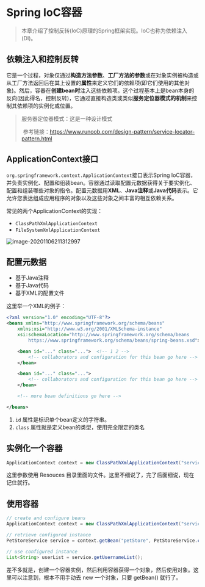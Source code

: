 # Spring IoC容器

> 本章介绍了控制反转(IoC)原理的Spring框架实现。IoC也称为依赖注入(DI)。

## 依赖注入和控制反转

它是一个过程，对象仅通过**构造方法参数**、**工厂方法的参数**或在对象实例被构造或从工厂方法返回后在其上设置的**属性**来定义它们的依赖项(即它们使用的其他对象)。然后，容器在**创建bean时**注入这些依赖项。这个过程基本上是bean本身的反向(因此得名，控制反转)，它通过直接构造类或类似**服务定位器模式的机制**来控制其依赖项的实例化或位置。

> 服务器定位器模式：这是一种设计模式
>
> ​		参考链接：https://www.runoob.com/design-pattern/service-locator-pattern.html

## ApplicationContext接口

`org.springframework.context.ApplicationContext`接口表示Spring IoC容器，并负责实例化、配置和组装bean。容器通过读取配置元数据获得关于要实例化、配置和组装哪些对象的指令。配置元数据用**XML**、**Java注释**或**Java代码**表示。它允许您表达组成应用程序的对象以及这些对象之间丰富的相互依赖关系。

常见的两个ApplicationContext的实现：

+ `ClassPathXmlApplicationContext`
+ `FileSystemXmlApplicationContext`

![image-20201106211312997](D:\KlenKiven\Blogs\img\IoC-Container-Illustration.png)

## 配置元数据

+ 基于Java注释
+ 基于Java代码
+ 基于XML的配置文件

这里举一个XML的例子：

```xml
<?xml version="1.0" encoding="UTF-8"?>
<beans xmlns="http://www.springframework.org/schema/beans"
    xmlns:xsi="http://www.w3.org/2001/XMLSchema-instance"
    xsi:schemaLocation="http://www.springframework.org/schema/beans
        https://www.springframework.org/schema/beans/spring-beans.xsd">

    <bean id="..." class="...">  <!-- 1 2 -->
        <!-- collaborators and configuration for this bean go here -->
    </bean>

    <bean id="..." class="...">
        <!-- collaborators and configuration for this bean go here -->
    </bean>

    <!-- more bean definitions go here -->

</beans>
```

1. `id` 属性是标识单个bean定义的字符串。
2. `class` 属性就是定义bean的类型，使用完全限定的类名

## 实例化一个容器

```java
ApplicationContext context = new ClassPathXmlApplicationContext("services.xml", "daos.xml");
```

这里参数使用 Resouces 目录里面的文件。这里不细说了，完了后面细说，现在记住就行。

## 使用容器

```java
// create and configure beans
ApplicationContext context = new ClassPathXmlApplicationContext("services.xml", "daos.xml");

// retrieve configured instance
PetStoreService service = context.getBean("petStore", PetStoreService.class);

// use configured instance
List<String> userList = service.getUsernameList();
```

差不多就是，创建一个容器实例，然后利用容器获得一个对象，然后使用对象。这里可以注意到，根本不用手动去 new 一个对象，只要 getBean() 就行了。